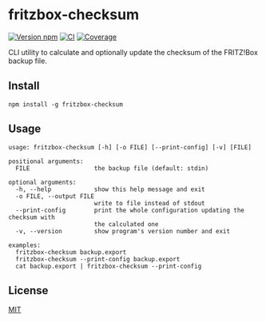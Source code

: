 # fritzbox-checksum

[![Version npm][npm-fritzbox-checksum-badge]][npm-fritzbox-checksum]
[![CI][ci-fritzbox-checksum-badge]][ci-fritzbox-checksum]
[![Coverage][coverage-fritzbox-checksum-badge]][coverage-fritzbox-checksum]

CLI utility to calculate and optionally update the checksum of the FRITZ!Box
backup file.

## Install

```
npm install -g fritzbox-checksum
```

## Usage

```
usage: fritzbox-checksum [-h] [-o FILE] [--print-config] [-v] [FILE]

positional arguments:
  FILE                  the backup file (default: stdin)

optional arguments:
  -h, --help            show this help message and exit
  -o FILE, --output FILE
                        write to file instead of stdout
  --print-config        print the whole configuration updating the checksum with
                        the calculated one
  -v, --version         show program's version number and exit

examples:
  fritzbox-checksum backup.export
  fritzbox-checksum --print-config backup.export
  cat backup.export | fritzbox-checksum --print-config
```

## License

[MIT](LICENSE)

[npm-fritzbox-checksum-badge]:
  https://img.shields.io/npm/v/fritzbox-checksum.svg?logo=npm
[npm-fritzbox-checksum]: https://www.npmjs.com/package/fritzbox-checksum
[ci-fritzbox-checksum-badge]:
  https://img.shields.io/github/actions/workflow/status/lpinca/fritzbox-checksum/ci.yml?branch=master&label=CI&logo=github
[ci-fritzbox-checksum]:
  https://github.com/lpinca/fritzbox-checksum/actions?query=workflow%3ACI
[coverage-fritzbox-checksum-badge]:
  https://img.shields.io/coveralls/lpinca/fritzbox-checksum/master.svg?logo=coveralls
[coverage-fritzbox-checksum]:
  https://coveralls.io/r/lpinca/fritzbox-checksum?branch=master
